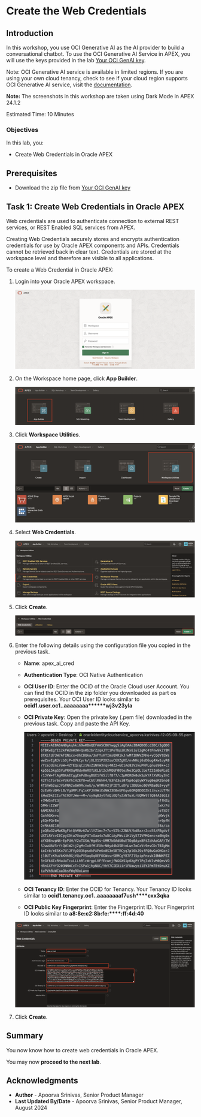 # Create the Web Credentials

## Introduction

In this workshop, you use OCI Generative AI as the AI provider to build a conversational chatbot. To use the OCI Generative AI Service in APEX, you will use the keys provided in the lab [Your OCI GenAI key](?lab=tut3253). 

Note: OCI Generative AI service is available in limited regions. If you are using your own cloud tenancy, check to see if your cloud region supports OCI Generative AI service, visit the [documentation](https://docs.oracle.com/en-us/iaas/Content/generative-ai/overview.htm#regions). 

**Note:** The screenshots in this workshop are taken using Dark Mode in APEX 24.1.2

Estimated Time: 10 Minutes

### Objectives
In this lab, you:

- Create Web Credentials in Oracle APEX

## Prerequisites
- Download the zip file from [Your OCI GenAI key](?lab=tut3253)

## Task 1: Create Web Credentials in Oracle APEX

Web credentials are used to authenticate connection to external REST services, or REST Enabled SQL services from APEX.

Creating Web Credentials securely stores and encrypts authentication credentials for use by Oracle APEX components and APIs. Credentials cannot be retrieved back in clear text. Credentials are stored at the workspace level and therefore are visible to all applications.

To create a Web Credential in Oracle APEX:

1. Login into your Oracle APEX workspace.

   ![Login into your APEX account](images/apex-login.png " ")

2. On the Workspace home page, click **App Builder**.

   ![Click App Builder](images/app-builder1.png " ")

3. Click **Workspace Utilities**.

   ![Click Workspace Utilities](images/workspace-utilities.png " ")

4. Select **Web Credentials**.

   ![Click Web Credentials](images/sc-web-creds.png " ")

5. Click **Create**.

   ![Create Web Credentials](images/create-wc.png " ")

6. Enter the following details using the configuration file you copied in the previous task.

    - **Name**: apex\_ai\_cred

    - **Authentication Type**: OCI Native Authentication

    - **OCI User ID**: Enter the OCID of the Oracle Cloud user Account. You can find the OCID in the zip folder you downloaded as part os prerequisites.
    Your OCI User ID looks similar to **ocid1.user.oc1..aaaaaaaa\*\*\*\*\*\*wj3v23yla**

    - **OCI Private Key**: Open the private key (.pem file) downloaded in the previous task. Copy and paste the API Key.

      ![Private key file](images/private-key.png " ")

    - **OCI Tenancy ID**: Enter the OCID for Tenancy. Your Tenancy ID looks similar to **ocid1.tenancy.oc1..aaaaaaaaf7ush\*\*\*\*cxx3qka**

    - **OCI Public Key Fingerprint**: Enter the Fingerprint ID. Your Fingerprint ID looks similar to **a8:8e:c2:8b:fe:\*\*\*\*:ff:4d:40**

   ![Web Credentials page](images/web-creds.png " ")

5. Click **Create**.

## Summary

You now know how to create web credentials in Oracle APEX.

You may now **proceed to the next lab**.   

## Acknowledgments
- **Author** - Apoorva Srinivas, Senior Product Manager
- **Last Updated By/Date** - Apoorva Srinivas, Senior Product Manager, August 2024